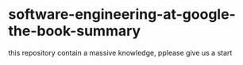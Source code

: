 # software-engineering-at-google-the-book-summary
this repository contain a massive knowledge, pplease give us a start
